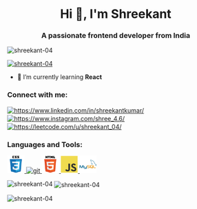 <h1 align="center">Hi 👋, I'm Shreekant</h1>
<h3 align="center">A passionate frontend developer from India</h3>

<p align="left"> <img src="https://komarev.com/ghpvc/?username=shreekant-04&label=Profile%20views&color=0e75b6&style=flat" alt="shreekant-04" /> </p>

<p align="left"> <a href="https://github.com/ryo-ma/github-profile-trophy"><img src="https://github-profile-trophy.vercel.app/?username=shreekant-04" alt="shreekant-04" /></a> </p>

- 🌱 I’m currently learning **React**

<h3 align="left">Connect with me:</h3>
<p align="left">
<a href="https://linkedin.com/in/https://www.linkedin.com/in/shreekantkumar/" target="blank"><img align="center" src="https://raw.githubusercontent.com/rahuldkjain/github-profile-readme-generator/master/src/images/icons/Social/linked-in-alt.svg" alt="https://www.linkedin.com/in/shreekantkumar/" height="30" width="40" /></a>
<a href="https://instagram.com/https://www.instagram.com/shree_4.6/" target="blank"><img align="center" src="https://raw.githubusercontent.com/rahuldkjain/github-profile-readme-generator/master/src/images/icons/Social/instagram.svg" alt="https://www.instagram.com/shree_4.6/" height="30" width="40" /></a>
<a href="https://www.leetcode.com/https://leetcode.com/u/shreekant_04/" target="blank"><img align="center" src="https://raw.githubusercontent.com/rahuldkjain/github-profile-readme-generator/master/src/images/icons/Social/leet-code.svg" alt="https://leetcode.com/u/shreekant_04/" height="30" width="40" /></a>
</p>

<h3 align="left">Languages and Tools:</h3>
<p align="left"> <a href="https://www.w3schools.com/css/" target="_blank" rel="noreferrer"> <img src="https://raw.githubusercontent.com/devicons/devicon/master/icons/css3/css3-original-wordmark.svg" alt="css3" width="40" height="40"/> </a> <a href="https://git-scm.com/" target="_blank" rel="noreferrer"> <img src="https://www.vectorlogo.zone/logos/git-scm/git-scm-icon.svg" alt="git" width="40" height="40"/> </a> <a href="https://www.w3.org/html/" target="_blank" rel="noreferrer"> <img src="https://raw.githubusercontent.com/devicons/devicon/master/icons/html5/html5-original-wordmark.svg" alt="html5" width="40" height="40"/> </a> <a href="https://developer.mozilla.org/en-US/docs/Web/JavaScript" target="_blank" rel="noreferrer"> <img src="https://raw.githubusercontent.com/devicons/devicon/master/icons/javascript/javascript-original.svg" alt="javascript" width="40" height="40"/> </a> <a href="https://www.mysql.com/" target="_blank" rel="noreferrer"> <img src="https://raw.githubusercontent.com/devicons/devicon/master/icons/mysql/mysql-original-wordmark.svg" alt="mysql" width="40" height="40"/> </a> </p>

<p><img align="left" src="https://github-readme-stats.vercel.app/api/top-langs?username=shreekant-04&show_icons=true&locale=en&layout=compact" alt="shreekant-04" /></p>

<p>&nbsp;<img align="center" src="https://github-readme-stats.vercel.app/api?username=shreekant-04&show_icons=true&locale=en" alt="shreekant-04" /></p>

<p><img align="center" src="https://github-readme-streak-stats.herokuapp.com/?user=shreekant-04&" alt="shreekant-04" /></p>

